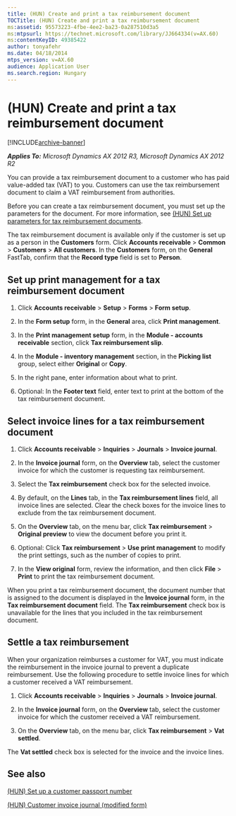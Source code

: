 ```yaml
---
title: (HUN) Create and print a tax reimbursement document
TOCTitle: (HUN) Create and print a tax reimbursement document
ms:assetid: 95573223-4fbe-4ee2-ba23-0a287510d3a5
ms:mtpsurl: https://technet.microsoft.com/library/JJ664334(v=AX.60)
ms:contentKeyID: 49385422
author: tonyafehr
ms.date: 04/18/2014
mtps_version: v=AX.60
audience: Application User
ms.search.region: Hungary
---
```


# (HUN) Create and print a tax reimbursement document 


[!INCLUDE[archive-banner](includes/archive-banner.md)]


_**Applies To:** Microsoft Dynamics AX 2012 R3, Microsoft Dynamics AX 2012 R2_

You can provide a tax reimbursement document to a customer who has paid value-added tax (VAT) to you. Customers can use the tax reimbursement document to claim a VAT reimbursement from authorities.

Before you can create a tax reimbursement document, you must set up the parameters for the document. For more information, see [(HUN) Set up parameters for tax reimbursement documents](hun-set-up-parameters-for-tax-reimbursement-documents.md).

The tax reimbursement document is available only if the customer is set up as a person in the **Customers** form. Click **Accounts receivable** \> **Common** \> **Customers** \> **All customers**. In the **Customers** form, on the **General** FastTab, confirm that the **Record type** field is set to **Person**.

## Set up print management for a tax reimbursement document

1.  Click **Accounts receivable** \> **Setup** \> **Forms** \> **Form setup**.

2.  In the **Form setup** form, in the **General** area, click **Print management**.

3.  In the **Print management setup** form, in the **Module - accounts receivable** section, click **Tax reimbursement slip**.

4.  In the **Module - inventory management** section, in the **Picking list** group, select either **Original** or **Copy**.

5.  In the right pane, enter information about what to print.

6.  Optional: In the **Footer text** field, enter text to print at the bottom of the tax reimbursement document.

## Select invoice lines for a tax reimbursement document

1.  Click **Accounts receivable** \> **Inquiries** \> **Journals** \> **Invoice journal**.

2.  In the **Invoice journal** form, on the **Overview** tab, select the customer invoice for which the customer is requesting tax reimbursement.

3.  Select the **Tax reimbursement** check box for the selected invoice.

4.  By default, on the **Lines** tab, in the **Tax reimbursement lines** field, all invoice lines are selected. Clear the check boxes for the invoice lines to exclude from the tax reimbursement document.

5.  On the **Overview** tab, on the menu bar, click **Tax reimbursement** \> **Original preview** to view the document before you print it.

6.  Optional: Click **Tax reimbursement** \> **Use print management** to modify the print settings, such as the number of copies to print.

7.  In the **View original** form, review the information, and then click **File** \> **Print** to print the tax reimbursement document.

When you print a tax reimbursement document, the document number that is assigned to the document is displayed in the **Invoice journal** form, in the **Tax reimbursement document** field. The **Tax reimbursement** check box is unavailable for the lines that you included in the tax reimbursement document.

## Settle a tax reimbursement

When your organization reimburses a customer for VAT, you must indicate the reimbursement in the invoice journal to prevent a duplicate reimbursement. Use the following procedure to settle invoice lines for which a customer received a VAT reimbursement.

1.  Click **Accounts receivable** \> **Inquiries** \> **Journals** \> **Invoice journal**.

2.  In the **Invoice journal** form, on the **Overview** tab, select the customer invoice for which the customer received a VAT reimbursement.

3.  On the **Overview** tab, on the menu bar, click **Tax reimbursement** \> **Vat settled**.

The **Vat settled** check box is selected for the invoice and the invoice lines.

## See also

[(HUN) Set up a customer passport number](hun-set-up-a-customer-passport-number.md)

[(HUN) Customer invoice journal (modified form)](https://technet.microsoft.com/library/jj733167\(v=ax.60\))

  


